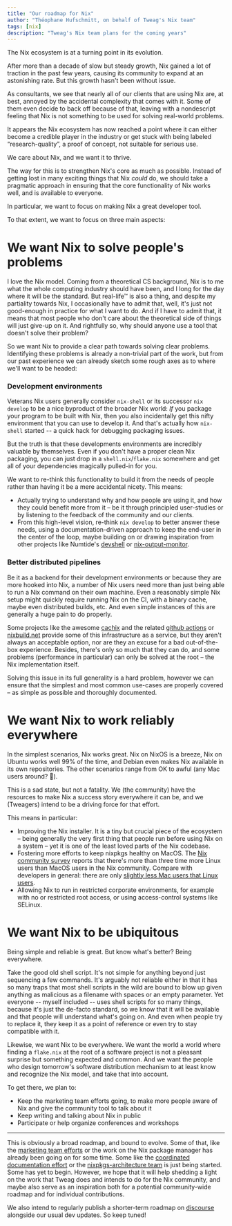 ```yaml
---
title: "Our roadmap for Nix"
author: "Théophane Hufschmitt, on behalf of Tweag's Nix team"
tags: [nix]
description: "Tweag's Nix team plans for the coming years"
---
```


The Nix ecosystem is at a turning point in its evolution.

After more than a decade of slow but steady growth, Nix gained a lot of traction in the past few years, causing its community to expand at an astonishing rate.
But this growth hasn't been without issue.

As consultants, we see that nearly all of our clients that are using Nix are, at best, annoyed by the accidental complexity that comes with it.
Some of them even decide to back off because of that, leaving with a nondescript feeling that Nix is not something to be used for solving real-world problems.

It appears the Nix ecosystem has now reached a point where it can either become a credible player in the industry or get stuck with being labeled “research-quality”, a proof of concept, not suitable for serious use.

We care about Nix, and we want it to thrive.

The way for this is to strengthen Nix's core as much as possible.
Instead of getting lost in many exciting things that Nix _could_ do, we should take a pragmatic approach in ensuring that the core functionality of Nix works well, and is available to everyone.

In particular, we want to focus on making Nix a great developer tool.

To that extent, we want to focus on three main aspects:

# We want Nix to solve people's problems

I love the Nix model.
Coming from a theoretical CS background, Nix is to me what the whole computing industry should have been, and I long for the day where it will be the standard.
But real-life™ is also a thing, and despite my partiality towards Nix, I occasionally have to admit that, well, it's just not good-enough in practice for what I want to do.
And if I have to admit that, it means that most people who don't care about the theoretical side of things will just give-up on it. And rightfully so, why should anyone use a tool that doesn't solve their problem?

So we want Nix to provide a clear path towards solving clear problems.
Identifying these problems is already a non-trivial part of the work, but from our past experience we can already sketch some rough axes as to where we'll want to be headed:

### Development environments

Veterans Nix users generally consider `nix-shell` or its successor `nix develop` to be a nice byproduct of the broader Nix world: _If_ you package your program to be built with Nix, then you also incidentally get this nifty environment that you can use to develop it.
And that's actually how `nix-shell` started -- a quick hack for debugging packaging issues.

But the truth is that these developments environments are incredibly valuable by themselves.
Even if you don't have a proper clean Nix packaging, you can just drop in a `shell.nix`/`flake.nix` somewhere and get all of your dependencies magically pulled-in for you.

We want to re-think this functionality to build it from the needs of people rather than having it be a mere accidental nicety.
This means:

- Actually trying to understand why and how people are using it, and how they could benefit more from it – be it through principled user-studies or by listening to the feedback of the community and our clients.
- From this high-level vision, re-think `nix develop` to better answer these needs, using a documentation-driven approach to keep the end-user in the center of the loop, maybe building on or drawing inspiration from other projects like Numtide's [devshell] or [nix-output-monitor].

[devshell]: https://numtide.github.io/devshell/
[nix-output-monitor]: https://github.com/maralorn/nix-output-monitor

### Better distributed pipelines

Be it as a backend for their development environments or because they are more hooked into Nix, a number of Nix users need more than just being able to run a Nix command on their own machine.
Even a reasonably simple Nix setup might quickly require running Nix on the CI, with a binary cache, maybe even distributed builds, etc.
And even simple instances of this are generally a huge pain to do properly.

Some projects like the awesome [cachix] and the related [github actions][cachix_actions] or [nixbuild.net] provide some of this infrastructure as a service, but they aren't always an acceptable option, nor are they an excuse for a bad out-of-the-box experience.
Besides, there's only so much that they can do, and some problems (performance in particular) can only be solved at the root – the Nix implementation itself.

[cachix_actions]: https://github.com/search?q=action+user%3Acachix&type=repositories
[cachix]: https://www.cachix.org/
[nixbuild.net]: https://nixbuild.net/

Solving this issue in its full generality is a hard problem, however we can ensure that the simplest and most common use-cases are properly covered – as simple as possible and thoroughly documented.

# We want Nix to work reliably everywhere

In the simplest scenarios, Nix works great. Nix on NixOS is a breeze, Nix on Ubuntu works well 99% of the time, and Debian even makes Nix available in its own repositories.
The other scenarios range from OK to awful (any Mac users around? 👋).

This is a sad state, but not a fatality.
We (the community) have the resources to make Nix a success story everywhere it can be, and we (Tweagers) intend to be a driving force for that effort.

This means in particular:

- Improving the Nix installer. It is a tiny but crucial piece of the ecosystem – being generally the very first thing that people run before using Nix on a system – yet it is one of the least loved parts of the Nix codebase.
- Fostering more efforts to keep nixpkgs healthy on MacOS. The [Nix
  community survey][2022_survey_report] reports that there's more than
  three time more Linux users than MacOS users in the
  Nix community. Compare with developers in general: there are only [slightly less Mac users that Linux users](https://survey.stackoverflow.co/2022/#section-most-popular-technologies-operating-system).
- Allowing Nix to run in restricted corporate environments, for example with no or restricted root access, or using access-control systems like SELinux.

[2022_survey_report]: https://discourse.nixos.org/t/2022-nix-survey-results/18983

# We want Nix to be ubiquitous

Being simple and reliable is great. But know what's better? Being everywhere.

Take the good old shell script.
It's not simple for anything beyond just sequencing a few commands.
It's arguably not reliable either in that it has so many traps that most shell scripts in the wild are bound to blow up given anything as malicious as a filename with spaces or an empty parameter.
Yet everyone -- myself included -- uses shell scripts for so many things, because it's just the de-facto standard, so we know that it will be available and that people will understand what's going on.
And even when people try to replace it, they keep it as a point of reference or even try to stay compatible with it.

Likewise, we want Nix to be everywhere.
We want the world a world where finding a `flake.nix` at the root of a software project is not a pleasant surprise but something expected and common.
And we want the people who design tomorrow's software distribution mechanism to at least know and recognize the Nix model, and take that into account.

To get there, we plan to:

- Keep the marketing team efforts going, to make more people aware of Nix and give the community tool to talk about it
- Keep writing and talking about Nix in public
- Participate or help organize conferences and workshops

---

This is obviously a broad roadmap, and bound to evolve.
Some of that, like the [marketing team efforts](https://discourse.nixos.org/t/marketing-team-can-we-present-nix-nixos-better/6249) or the work on the Nix package manager has already been going on for some time.
Some like the [coordinated documentation effort](https://discourse.nixos.org/t/documentation-team-flattening-the-learning-curve/20003) or the [nixpkgs-architecture team](https://github.com/nixpkgs-architecture/) is just being started.
Some has yet to begin.
However, we hope that it will help shedding a light on the work that Tweag does and intends to do for the Nix community, and maybe also serve as an inspiration both for a potential community-wide roadmap and for individual contributions.

We also intend to regularly publish a shorter-term roadmap on [discourse](https://discourse.nixos.org) alongside our usual dev updates. So keep tuned!
